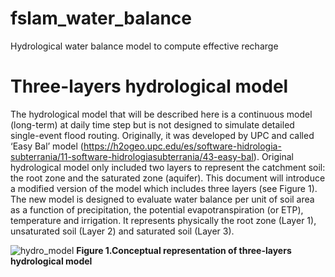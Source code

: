 # fslam_water_balance
Hydrological water balance model to compute effective recharge

# Three-layers hydrological model
The hydrological model that will be described here is a continuous model (long-term) at daily time step but is not designed to simulate detailed single-event flood routing. Originally, it was developed by UPC and called ‘Easy Bal’ model (https://h2ogeo.upc.edu/es/software-hidrologia-subterrania/11-software-hidrologiasubterrania/43-easy-bal). Original hydrological model only included two layers to represent the catchment soil: the root zone and the saturated zone (aquifer). This document will introduce a modified version of the model which includes three layers (see Figure 1). The new model is designed to evaluate water balance per unit of soil area as a function of precipitation, the potential evapotranspiration (or ETP), temperature and irrigation. It represents physically the root zone (Layer 1), unsaturated soil (Layer 2) and saturated soil (Layer 3). 

![hydro_model](https://user-images.githubusercontent.com/25410950/185788683-58c758c2-cb91-4a0e-8601-7899d7dad66e.PNG=100x20)
**Figure 1.Conceptual representation of three-layers hydrological model**
